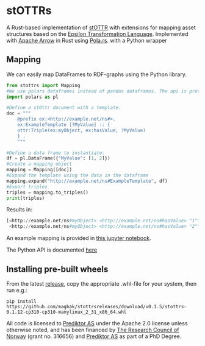 # stOTTRs
A Rust-based implementation of [stOTTR](https://dev.spec.ottr.xyz/stOTTR/) with extensions for mapping asset structures based on the [Epsilon Transformation Language](https://www.eclipse.org/epsilon/doc/etl/). Implemented with [Apache Arrow](https://arrow.apache.org/) in Rust using [Pola.rs](https://www.pola.rs/). with a Python wrapper

## Mapping
We can easily map DataFrames to RDF-graphs using the Python library. 
```python
from stottrs import Mapping
#We use polars dataframes instead of pandas dataframes. The api is pretty similar.
import polars as pl

#Define a stOttr document with a template:
doc = """
    @prefix ex:<http://example.net/ns#>.
    ex:ExampleTemplate [?MyValue] :: {
    ottr:Triple(ex:myObject, ex:hasValue, ?MyValue)
    } .
    """

#Define a data frame to instantiate:
df = pl.DataFrame({"MyValue": [1, 2]})
#Create a mapping object
mapping = Mapping([doc])
#Expand the template using the data in the dataframe
mapping.expand("http://example.net/ns#ExampleTemplate", df)
#Export triples
triples = mapping.to_triples()
print(triples)
```

Results in:
```python
[<http://example.net/ns#myObject> <http://example.net/ns#hasValue> "1"^^<http://www.w3.org/2001/XMLSchema#long>, 
 <http://example.net/ns#myObject> <http://example.net/ns#hasValue> "2"^^<http://www.w3.org/2001/XMLSchema#long>]
```

An example mapping is provided in [this jupyter notebook](https://github.com/magbak/stottrstree/main/doc/mapping.ipynb).

The Python API is documented [here](https://github.com/magbak/stottrstree/main/doc/python_mapper_api.md)

## Installing pre-built wheels
From the latest [release](https://github.com/magbak/stottrsreleases), copy the appropriate .whl-file for your system, then run e.g.:
```shell
pip install https://github.com/magbak/stottrsreleases/download/v0.1.5/stottrs-0.1.12-cp310-cp310-manylinux_2_31_x86_64.whl
```

All code is licensed to [Prediktor AS](https://www.prediktor.com/) under the Apache 2.0 license unless otherwise noted, and has been financed by [The Research Council of Norway](https://www.forskningsradet.no/en/) (grant no. 316656) and [Prediktor AS](https://www.prediktor.com/) as part of a PhD Degree.  
